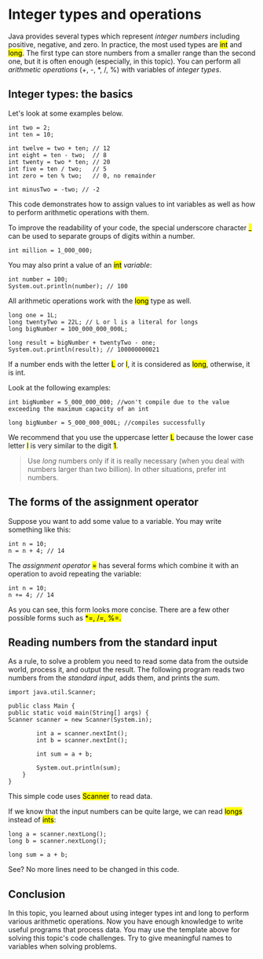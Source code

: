 # Integer types and operations
Java provides several types which represent *integer numbers* including positive, negative,
and zero. In practice, the most used types are <mark>int</mark> and <mark>long</mark>. The first
type can store numbers from a smaller range than the second one, but it is often enough 
(especially, in this topic). You can perform all *arithmetic operations* (+, -, *, /, %) with
variables of *integer types*.

## Integer types: the basics
Let's look at some examples below.
```
int two = 2;
int ten = 10;

int twelve = two + ten; // 12
int eight = ten - two;  // 8
int twenty = two * ten; // 20
int five = ten / two;   // 5
int zero = ten % two;   // 0, no remainder

int minusTwo = -two; // -2
```
This code demonstrates how to assign values to int variables as well as how to perform arithmetic
operations with them.

To improve the readability of your code, the special underscore character <mark>_</mark> can be
used to separate groups of digits within a number.
```
int million = 1_000_000;
```
You may also print a value of an <mark>int</mark> *variable*:
```
int number = 100;
System.out.println(number); // 100
```
All arithmetic operations work with the <mark>long</mark> type as well.
```
long one = 1L;
long twentyTwo = 22L; // L or l is a literal for longs
long bigNumber = 100_000_000_000L;

long result = bigNumber + twentyTwo - one;
System.out.println(result); // 100000000021
```
If a number ends with the letter <mark>L</mark> or <mark>l</mark>, it is considered as <mark>long</mark>,
otherwise, it is int.

Look at the following examples:
```
int bigNumber = 5_000_000_000; //won't compile due to the value exceeding the maximum capacity of an int

long bigNumber = 5_000_000_000L; //compiles successfully
```
We recommend that you use the uppercase letter <mark>L</mark> because the lower case letter
<mark>l</mark> is very similar to the digit <mark>1</mark>.

> Use *long* numbers only if it is really necessary (when you deal with numbers larger than two
> billion). In other situations, prefer int numbers.

## The forms of the assignment operator
Suppose you want to add some value to a variable. You may write something like this:
```
int n = 10;
n = n + 4; // 14
```
The *assignment operator* <mark>=</mark> has several forms which combine it with an operation to
avoid repeating the variable:
```
int n = 10;
n += 4; // 14
```
As you can see, this form looks more concise. There are a few other possible forms such as
<mark>*=, /=, %=.</mark>

## Reading numbers from the standard input
As a rule, to solve a problem you need to read some data from the outside world, process it,
and output the result. The following program reads two numbers from the *standard input*,
adds them, and prints the *sum*.
```
import java.util.Scanner;

public class Main {
public static void main(String[] args) {
Scanner scanner = new Scanner(System.in);

        int a = scanner.nextInt();
        int b = scanner.nextInt();

        int sum = a + b;

        System.out.println(sum);
    }
}
```
This simple code uses <mark>Scanner</mark> to read data.

If we know that the input numbers can be quite large, we can read <mark>longs</mark> instead of
<mark>ints</mark>:
```
long a = scanner.nextLong();
long b = scanner.nextLong();

long sum = a + b;
```
See? No more lines need to be changed in this code.

## Conclusion
In this topic, you learned about using integer types int and long to perform various arithmetic 
operations. Now you have enough knowledge to write useful programs that process data. You may
use the template above for solving this topic's code challenges. Try to give meaningful names to
variables when solving problems.

